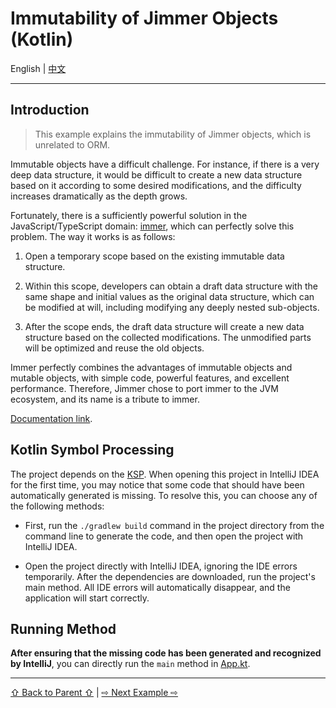 # Immutability of Jimmer Objects (Kotlin)

English | [中文](./README_zh_CN.md)

---

## Introduction

> This example explains the immutability of Jimmer objects, which is unrelated to ORM.

Immutable objects have a difficult challenge. For instance, if there is a very deep data structure, it would be difficult to create a new data structure based on it according to some desired modifications, and the difficulty increases dramatically as the depth grows.

Fortunately, there is a sufficiently powerful solution in the JavaScript/TypeScript domain: [immer](https://github.com/immerjs/immer), which can perfectly solve this problem. The way it works is as follows:

1. Open a temporary scope based on the existing immutable data structure.

2. Within this scope, developers can obtain a draft data structure with the same shape and initial values as the original data structure, which can be modified at will, including modifying any deeply nested sub-objects.

3. After the scope ends, the draft data structure will create a new data structure based on the collected modifications. The unmodified parts will be optimized and reuse the old objects.

Immer perfectly combines the advantages of immutable objects and mutable objects, with simple code, powerful features, and excellent performance. Therefore, Jimmer chose to port immer to the JVM ecosystem, and its name is a tribute to immer.

[Documentation link](https://babyfish-ct.github.io/jimmer-doc/docs/object/immutable/).

## Kotlin Symbol Processing

The project depends on the [KSP](https://kotlinlang.org/docs/ksp-overview.html). When opening this project in IntelliJ IDEA for the first time, you may notice that some code that should have been automatically generated is missing. To resolve this, you can choose any of the following methods:

- First, run the `./gradlew build` command in the project directory from the command line to generate the code, and then open the project with IntelliJ IDEA.

- Open the project directly with IntelliJ IDEA, ignoring the IDE errors temporarily. After the dependencies are downloaded, run the project's main method. All IDE errors will automatically disappear, and the application will start correctly.

## Running Method

**After ensuring that the missing code has been generated and recognized by IntelliJ**, you can directly run the `main` method in [App.kt](./src/main/kotlin/org/babyfish/jimmer/example/kt/core/App.kt).

---

[⇧ Back to Parent ⇧](../) | [⇨ Next Example ⇨](../jimmer-simple-kt/)
